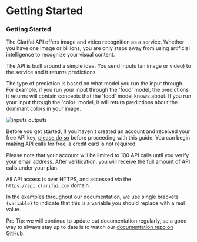 # Getting Started

### Getting Started

The Clarifai API offers image and video recognition as a service. Whether you have one image or billions, you are only steps away from using artificial intelligence to recognize your visual content.

The API is built around a simple idea. You send inputs \(an image or video\) to the service and it returns predictions.

The type of prediction is based on what model you run the input through. For example, if you run your input through the 'food' model, the predictions it returns will contain concepts that the 'food' model knows about. If you run your input through the 'color' model, it will return predictions about the dominant colors in your image.

![inputs outputs](/images/inputs-outputs.png)

Before you get started, if you haven't created an account and received your free API key, [please do so](https://portal.clarifai.com/signup) before proceeding with this guide. You can begin making API calls for free, a credit card is not required.

Please note that your account will be limited to 100 API calls until you verify your email address. After verification, you will receive the full amount of API calls under your plan.

All API access is over HTTPS, and accessed via the `https://api.clarifai.com` domain.

In the examples throughout our documentation, we use single brackets `{variable}` to indicate that
this is a variable you should replace with a real value.

Pro Tip: we will continue to update out documentation regularly, so a good way to always stay up
to date is to watch our [documentation repo on GitHub](https://github.com/Clarifai/docs).

